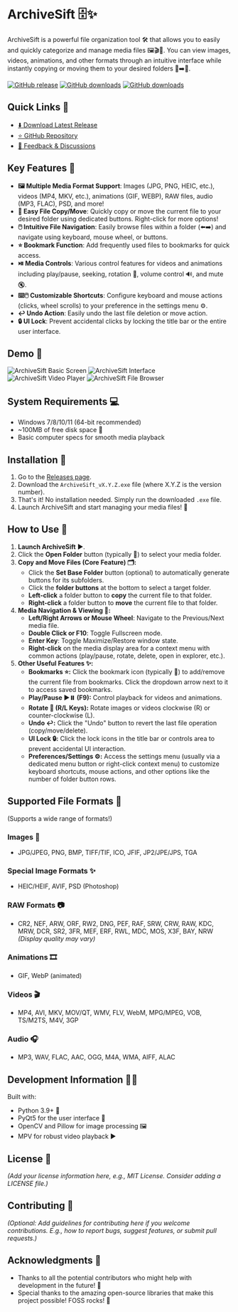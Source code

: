 # ArchiveSift 🗄️✨

ArchiveSift is a powerful file organization tool 🛠️ that allows you to easily and quickly categorize and manage media files 🖼️🎬🎵. You can view images, videos, animations, and other formats through an intuitive interface while instantly copying or moving them to your desired folders 📁➡️📁.

[![GitHub release](https://img.shields.io/github/release/htpaak/ArchiveSift.svg?logo=github)](https://github.com/htpaak/ArchiveSift/releases/latest)
[![GitHub downloads](https://img.shields.io/github/downloads/htpaak/ArchiveSift/latest/total.svg?logo=github)](https://github.com/htpaak/ArchiveSift/releases/latest)
[![GitHub downloads](https://img.shields.io/github/downloads/htpaak/ArchiveSift/total.svg?logo=github)](https://github.com/htpaak/ArchiveSift/releases)

## Quick Links 🔗

- [⬇️ Download Latest Release](https://github.com/htpaak/ArchiveSift/releases/latest)
- [⭐ GitHub Repository](https://github.com/htpaak/ArchiveSift)
- [💬 Feedback & Discussions](https://github.com/htpaak/ArchiveSift/discussions)

## Key Features 🌟

- **🖼️ Multiple Media Format Support**: Images (JPG, PNG, HEIC, etc.), videos (MP4, MKV, etc.), animations (GIF, WEBP), RAW files, audio (MP3, FLAC), PSD, and more!
- **📁 Easy File Copy/Move**: Quickly copy or move the current file to your desired folder using dedicated buttons. Right-click for more options!
- **🖱️ Intuitive File Navigation**: Easily browse files within a folder (⬅️➡️) and navigate using keyboard, mouse wheel, or buttons.
- **⭐ Bookmark Function**: Add frequently used files to bookmarks for quick access.
- **⏯️ Media Controls**: Various control features for videos and animations including play/pause, seeking, rotation 🔄, volume control 🔊, and mute 🔇.
- **⌨️🖱️ Customizable Shortcuts**: Configure keyboard and mouse actions (clicks, wheel scrolls) to your preference in the settings menu ⚙️.
- **↩️ Undo Action**: Easily undo the last file deletion or move action.
- **🔒 UI Lock**: Prevent accidental clicks by locking the title bar or the entire user interface.

## Demo 📸

![ArchiveSift Basic Screen](assets/Demo_1.png)
![ArchiveSift Interface](assets/Demo_2.png)
![ArchiveSift Video Player](assets/Demo_3.png)
![ArchiveSift File Browser](assets/Demo_4.png)

## System Requirements 💻

- Windows 7/8/10/11 (64-bit recommended)
- ~100MB of free disk space 💾
- Basic computer specs for smooth media playback

## Installation 🚀

1.  Go to the [Releases page](https://github.com/htpaak/ArchiveSift/releases/latest).
2.  Download the `ArchiveSift_vX.Y.Z.exe` file (where X.Y.Z is the version number).
3.  That's it! No installation needed. Simply run the downloaded `.exe` file.
4.  Launch ArchiveSift and start managing your media files! 🎉

## How to Use 📖

1.  **Launch ArchiveSift** ▶️.
2.  Click the **Open Folder** button (typically 📂) to select your media folder.
3.  **Copy and Move Files (Core Feature) 🗂️:**
    *   Click the **Set Base Folder** button (optional) to automatically generate buttons for its subfolders.
    *   Click the **folder buttons** at the bottom to select a target folder.
    *   **Left-click** a folder button to **copy** the current file to that folder.
    *   **Right-click** a folder button to **move** the current file to that folder.
4.  **Media Navigation & Viewing 👀:**
    *   **Left/Right Arrows or Mouse Wheel**: Navigate to the Previous/Next media file.
    *   **Double Click or F10**: Toggle Fullscreen mode.
    *   **Enter Key**: Toggle Maximize/Restore window state.
    *   **Right-click** on the media display area for a context menu with common actions (play/pause, rotate, delete, open in explorer, etc.).
5.  **Other Useful Features ✨:**
    *   **Bookmarks ⭐:** Click the bookmark icon (typically 🔖) to add/remove the current file from bookmarks. Click the dropdown arrow next to it to access saved bookmarks.
    *   **Play/Pause ▶️⏸️ (F9):** Control playback for videos and animations.
    *   **Rotate 🔄 (R/L Keys):** Rotate images or videos clockwise (R) or counter-clockwise (L).
    *   **Undo ↩️:** Click the "Undo" button to revert the last file operation (copy/move/delete).
    *   **UI Lock 🔒:** Click the lock icons in the title bar or controls area to prevent accidental UI interaction.
    *   **Preferences/Settings ⚙️:** Access the settings menu (usually via a dedicated menu button or right-click context menu) to customize keyboard shortcuts, mouse actions, and other options like the number of folder button rows.

## Supported File Formats 📄

(Supports a wide range of formats!)

### Images 🌄

-   JPG/JPEG, PNG, BMP, TIFF/TIF, ICO, JFIF, JP2/JPE/JPS, TGA

### Special Image Formats ✨

-   HEIC/HEIF, AVIF, PSD (Photoshop)

### RAW Formats 📷

-   CR2, NEF, ARW, ORF, RW2, DNG, PEF, RAF, SRW, CRW, RAW, KDC, MRW, DCR, SR2, 3FR, MEF, ERF, RWL, MDC, MOS, X3F, BAY, NRW *(Display quality may vary)*

### Animations 🎞️

-   GIF, WebP (animated)

### Videos 🎬

-   MP4, AVI, MKV, MOV/QT, WMV, FLV, WebM, MPG/MPEG, VOB, TS/M2TS, M4V, 3GP

### Audio 🎧

-   MP3, WAV, FLAC, AAC, OGG, M4A, WMA, AIFF, ALAC

## Development Information 👨‍💻

Built with:
-   Python 3.9+ 🐍
-   PyQt5 for the user interface 🎨
-   OpenCV and Pillow for image processing 🖼️
-   MPV for robust video playback ▶️

## License 📜

*(Add your license information here, e.g., MIT License. Consider adding a LICENSE file.)*

## Contributing 🙌

*(Optional: Add guidelines for contributing here if you welcome contributions. E.g., how to report bugs, suggest features, or submit pull requests.)*

## Acknowledgments 🙏

-   Thanks to all the potential contributors who might help with development in the future! 💖
-   Special thanks to the amazing open-source libraries that make this project possible!  FOSS rocks! 🤘
